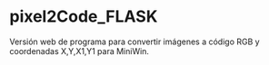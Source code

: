 # pixel2Code_FLASK
Versión web de programa para convertir imágenes a código RGB y coordenadas X,Y,X1,Y1 para MiniWin.
